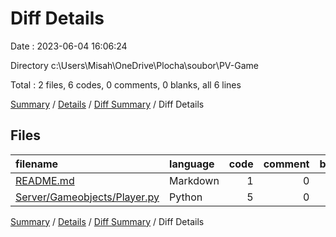 # Diff Details

Date : 2023-06-04 16:06:24

Directory c:\\Users\\Misah\\OneDrive\\Plocha\\soubor\\PV-Game

Total : 2 files,  6 codes, 0 comments, 0 blanks, all 6 lines

[Summary](results.md) / [Details](details.md) / [Diff Summary](diff.md) / Diff Details

## Files
| filename | language | code | comment | blank | total |
| :--- | :--- | ---: | ---: | ---: | ---: |
| [README.md](/README.md) | Markdown | 1 | 0 | 0 | 1 |
| [Server/Gameobjects/Player.py](/Server/Gameobjects/Player.py) | Python | 5 | 0 | 0 | 5 |

[Summary](results.md) / [Details](details.md) / [Diff Summary](diff.md) / Diff Details